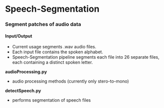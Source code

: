 # Speech-Segmentation

### Segment patches of audio data ###

#### Input/Output ####
- Current usage segments .wav audio files.
- Each input file contains the spoken alphabet.
- Speech-Segmentation pipeline segments each file into 26 separate files, each containing a distinct spoken letter.  

**audioProcessing.py**
  - audio processing methods (currently only stero-to-mono)
  
**detectSpeech.py**
  - performs segmentation of speech files 

